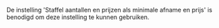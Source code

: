 De instelling 'Staffel aantallen en prijzen als minimale afname en prijs' is benodigd om deze instelling te kunnen gebruiken.